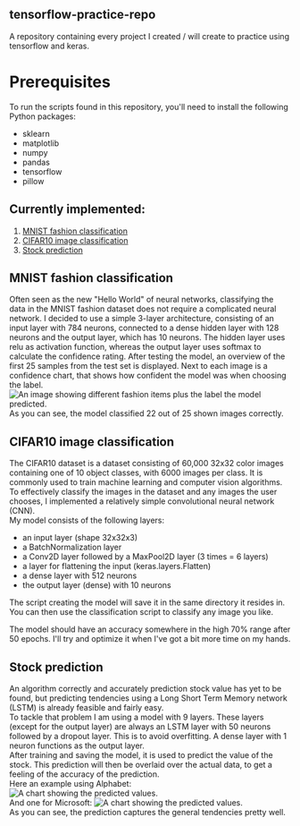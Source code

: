 ## tensorflow-practice-repo    
A repository containing every project I created / will create to practice using tensorflow and keras.    

# Prerequisites

To run the scripts found in this repository, you'll need to install the following Python packages:

 - sklearn
 - matplotlib
 - numpy
 - pandas
 - tensorflow
 - pillow
    

## Currently implemented:

 1. [MNIST fashion classification](#mnist)
 2. [CIFAR10 image classification](#cifar)
 3. [Stock prediction](#stocks)

   <a id="mnist"></a>
## MNIST fashion classification

Often seen as the new "Hello World" of neural networks,  classifying the data in the MNIST fashion dataset does not require a complicated neural network.
I decided to use a simple 3-layer architecture, consisting of an input layer with 784 neurons, connected to a dense hidden layer with 128 neurons and the output layer, which has 10 neurons. The hidden layer uses relu as activation function, whereas the output layer uses softmax to calculate the confidence rating.
After testing the model, an overview of the first 25 samples from the test set is displayed. Next to each image is a confidence chart, that shows how confident the model was when choosing the label.    
![An image showing different fashion items plus the label the model predicted.](https://i.gyazo.com/540beb1da232dfb304729142afe82155.png)    
As you can see, the model classified 22 out of 25 shown images correctly.
    
<a id="cifar"></a>  
## CIFAR10 image classification
    
The CIFAR10 dataset is a dataset consisting of 60,000 32x32 color images containing one of 10 object classes, with 6000 images per class. It is commonly used to train machine learning and computer vision algorithms.
To effectively classify the images in the dataset and any images the user chooses, I implemented a relatively simple convolutional neural network (CNN).    
My model consists of the following layers:
- an input layer (shape 32x32x3)
- a BatchNormalization layer
- a Conv2D layer followed by a MaxPool2D layer (3 times = 6 layers)
- a layer for flattening the input (keras.layers.Flatten)
- a dense layer with 512 neurons
- the output layer (dense) with 10 neurons    

The script creating the model will save it in the same directory it resides in. You can then use the classification script to classify any image you like.    

The model should have an accuracy somewhere in the high 70% range after 50 epochs. I'll try and optimize it when I've got a bit more time on my hands.

<a id="stocks"></a>  
## Stock prediction

An algorithm correctly and accurately prediction stock value has yet to be found, but predicting tendencies using a Long Short Term Memory network (LSTM) is already feasible and fairly easy.    
To tackle that problem I am using a model with 9 layers. These layers (except for the output layer) are always an LSTM layer with 50 neurons followed by a dropout layer. This is to avoid overfitting. A dense layer with 1 neuron functions as the output layer.    
After training and saving the model, it is used to predict the value of the stock. This prediction will then be overlaid over the actual data, to get a feeling of the accuracy of the prediction.    
Here an example using Alphabet:    
![A chart showing the predicted values.](https://i.gyazo.com/2e750889462ab03ca315bdc5c422f03f.png)    
And one for Microsoft:
![A chart showing the predicted values.](https://i.gyazo.com/8297d9a161f9c6e87164c8ace6a26c55.png)        
As you can see, the prediction captures the general tendencies pretty well.
